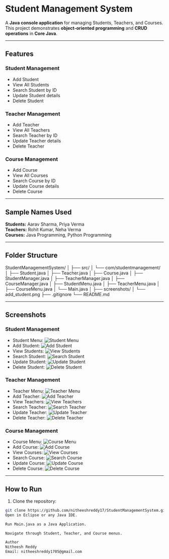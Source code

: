 # Student Management System

A **Java console application** for managing Students, Teachers, and Courses.  
This project demonstrates **object-oriented programming** and **CRUD operations** in **Core Java**.

---

## Features

### Student Management
- Add Student
- View All Students
- Search Student by ID
- Update Student details
- Delete Student

### Teacher Management
- Add Teacher
- View All Teachers
- Search Teacher by ID
- Update Teacher details
- Delete Teacher

### Course Management
- Add Course
- View All Courses
- Search Course by ID
- Update Course details
- Delete Course

---

## Sample Names Used

**Students:** Aarav Sharma, Priya Verma  
**Teachers:** Rohit Kumar, Neha Verma  
**Courses:** Java Programming, Python Programming

---

## Folder Structure

StudentManagementSystem/
│
├── src/
│ └── com/studentmanagement/
│ ├── Student.java
│ ├── Teacher.java
│ ├── Course.java
│ ├── StudentManager.java
│ ├── TeacherManager.java
│ ├── CourseManager.java
│ ├── StudentMenu.java
│ ├── TeacherMenu.java
│ ├── CourseMenu.java
│ └── Main.java
│
├── screenshots/
│ └── add_student.png
├── .gitignore
└── README.md



---

## Screenshots

### Student Management
- Student Menu: ![Student Menu](screenshots/student_menu.png)
- Add Student: ![Add Student](screenshots/add_student.png)
- View Students: ![View Students](screenshots/view_students.png)
- Search Student: ![Search Student](screenshots/search_student.png)
- Update Student: ![Update Student](screenshots/update_student.png)
- Delete Student: ![Delete Student](screenshots/delete_student.png)

### Teacher Management
- Teacher Menu: ![Teacher Menu](screenshots/teacher_menu.png)
- Add Teacher: ![Add Teacher](screenshots/add_teacher.png)
- View Teachers: ![View Teachers](screenshots/view_teachers.png)
- Search Teacher: ![Search Teacher](screenshots/search_teacher.png)
- Update Teacher: ![Update Teacher](screenshots/update_teacher.png)
- Delete Teacher: ![Delete Teacher](screenshots/delete_teacher.png)

### Course Management
- Course Menu: ![Course Menu](screenshots/course_menu.png)
- Add Course: ![Add Course](screenshots/add_course.png)
- View Courses: ![View Courses](screenshots/view_courses.png)
- Search Course: ![Search Course](screenshots/search_course.png)
- Update Course: ![Update Course](screenshots/update_course.png)
- Delete Course: ![Delete Course](screenshots/delete_course.png)

---

## How to Run

1. Clone the repository:  
```bash
git clone https://github.com/nitheeshreddy17/StudentManagementSystem.git
Open in Eclipse or any Java IDE.

Run Main.java as a Java Application.

Navigate through Student, Teacher, and Course menus.

Author
Nitheesh Reddy
Email: nitheeshreddy1705@gmail.com

